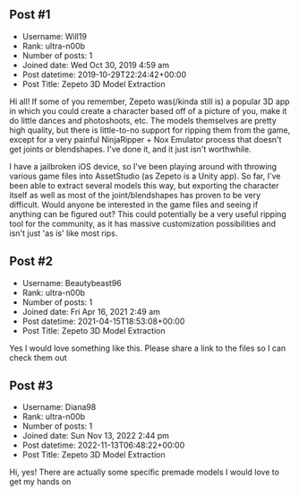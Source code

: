 ## Post #1
- Username: Will19
- Rank: ultra-n00b
- Number of posts: 1
- Joined date: Wed Oct 30, 2019 4:59 am
- Post datetime: 2019-10-29T22:24:42+00:00
- Post Title: Zepeto 3D Model Extraction

Hi all! If some of you remember, Zepeto was(/kinda still is) a popular 3D app in which you could create a character based off of a picture of you, make it do little dances and photoshoots, etc. The models themselves are pretty high quality, but there is little-to-no support for ripping them from the game, except for a very painful NinjaRipper + Nox Emulator process that doesn't get joints or blendshapes. I've done it, and it just isn't worthwhile. 

I have a jailbroken iOS device, so I've been playing around with throwing various game files into AssetStudio (as Zepeto is a Unity app). So far, I've been able to extract several models this way, but exporting the character itself as well as most of the joint/blendshapes has proven to be very difficult. Would anyone be interested in the game files and seeing if anything can be figured out? This could potentially be a very useful ripping tool for the community, as it has massive customization possibilities and isn't just 'as is' like most rips.
## Post #2
- Username: Beautybeast96
- Rank: ultra-n00b
- Number of posts: 1
- Joined date: Fri Apr 16, 2021 2:49 am
- Post datetime: 2021-04-15T18:53:08+00:00
- Post Title: Zepeto 3D Model Extraction

Yes I would love something like this. Please share a link to the files so I can check them out
## Post #3
- Username: Diana98
- Rank: ultra-n00b
- Number of posts: 1
- Joined date: Sun Nov 13, 2022 2:44 pm
- Post datetime: 2022-11-13T06:48:22+00:00
- Post Title: Zepeto 3D Model Extraction

Hi, yes! There are actually some specific premade models I would love to get my hands on
